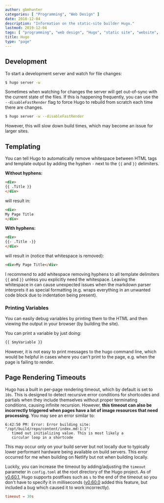 ```yaml
---
author: gbmhunter
categories: [ "Programming", "Web Design" ]
date: 2018-12-04
description: "Information on the static-site builder Hugo."
lastmod: 2019-12-04
tags: [ "programming", "web design", "Hugo", "static site", "website", "go", "software", "server", "templating" ]
title: Hugo
type: "page"
---
```


## Development

To start a development server and watch for file changes:

```sh
$ hugo server -w
```

Sometimes when watching for changes the server will get out-of-sync with the current state of the files. If this is happening frequently, you can use the `--disableFastRender` flag to force Hugo to rebuild from scratch each time there are changes.

```sh
$ hugo server -w --disableFastRender
```

However, this will slow down build times, which may become an issue for larger sites.

## Templating

You can tell Hugo to automatically remove whitespace between HTML tags and template output by adding the hyphen `-` next to the `{{` and `}}` delimiters.

**Without hyphens:**

```html
<div>
{{ .Title }}
</div>
```

will result in:

```html
<div>
My Page Title
</div>
```

**With hyphens:**

```html
<div>
{{- .Title -}}
</div>
```

will result in (notice that whitespace is removed):

```html
<div>My Page Title</div>
```

I recommend to add whitespace removing hyphens to all template delimiters `{{` and `}}` unless you explicitly need the whitespace. Leaving the whitespace in can cause unexpected issues when the markdown parser interprets it as special formatting (e.g. wraps everything in an unwanted code block due to indentation being present).

### Printing Variables

You can easily debug variables by printing them to the HTML and then viewing the output in your browser (by building the site).

You can print a variable by just doing:

```html
{{ $myVariable }}
```

However, it is not easy to print messages to the hugo command line, which would be helpful in cases where you can't print to the page, e.g. when the page is failing to render.

## Page Rendering Timeouts

Hugo has a built in per-page rendering timeout, which by default is set to `10s`. This is designed to detect recursive error conditions for shortcodes and partials when they include themselves without proper terminating conditions, causing infinite recursion. However, **this timeout can also be incorrectly triggered when pages have a lot of image resources that need processing**. You may see an error similar to:

```text
6:42:50 PM: Error: Error building site: "/opt/build/repo/content/index.md:1:1":
   timed out initializing value. This is most likely a 
   circular loop in a shortcode
```

This may occur only on your build server but not locally due to typically lower performant hardware being available on build servers. This error occurred for me when building on Netlify but not when building locally.

Luckily, you can increase the timeout by adding/adjusting the `timeout` parameter in `config.toml` at the root directory of the Hugo project. As of [v0.60.1](https://github.com/gohugoio/hugo/releases/tag/v0.60.1), Hugo supports postfixes such as `s` to the end of the timeout so you don't have to specify it in milliseconds ([v0.60.0](https://github.com/gohugoio/hugo/releases/tag/v0.60.0) added this feature, but included a bug which caused it to work incorrectly).

```toml
timeout = 30s
```
